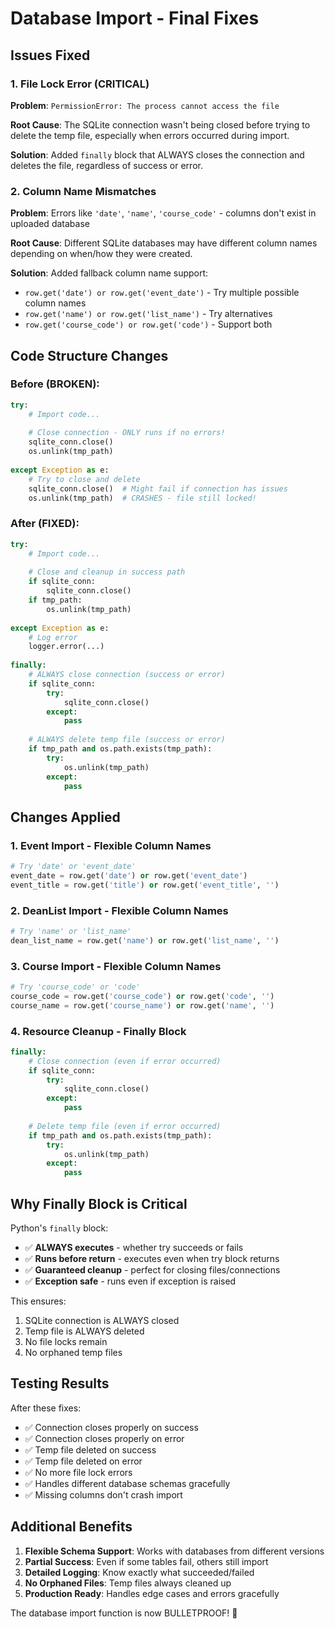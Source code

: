 # Database Import - Final Fixes

## Issues Fixed

### 1. File Lock Error (CRITICAL)
**Problem**: `PermissionError: The process cannot access the file`

**Root Cause**: The SQLite connection wasn't being closed before trying to delete the temp file, especially when errors occurred during import.

**Solution**: Added `finally` block that ALWAYS closes the connection and deletes the file, regardless of success or error.

### 2. Column Name Mismatches
**Problem**: Errors like `'date'`, `'name'`, `'course_code'` - columns don't exist in uploaded database

**Root Cause**: Different SQLite databases may have different column names depending on when/how they were created.

**Solution**: Added fallback column name support:
- `row.get('date') or row.get('event_date')` - Try multiple possible column names
- `row.get('name') or row.get('list_name')` - Try alternatives
- `row.get('course_code') or row.get('code')` - Support both

## Code Structure Changes

### Before (BROKEN):
```python
try:
    # Import code...
    
    # Close connection - ONLY runs if no errors!
    sqlite_conn.close()
    os.unlink(tmp_path)
    
except Exception as e:
    # Try to close and delete
    sqlite_conn.close()  # Might fail if connection has issues
    os.unlink(tmp_path)  # CRASHES - file still locked!
```

### After (FIXED):
```python
try:
    # Import code...
    
    # Close and cleanup in success path
    if sqlite_conn:
        sqlite_conn.close()
    if tmp_path:
        os.unlink(tmp_path)
    
except Exception as e:
    # Log error
    logger.error(...)
    
finally:
    # ALWAYS close connection (success or error)
    if sqlite_conn:
        try:
            sqlite_conn.close()
        except:
            pass
    
    # ALWAYS delete temp file (success or error)
    if tmp_path and os.path.exists(tmp_path):
        try:
            os.unlink(tmp_path)
        except:
            pass
```

## Changes Applied

### 1. Event Import - Flexible Column Names
```python
# Try 'date' or 'event_date'
event_date = row.get('date') or row.get('event_date')
event_title = row.get('title') or row.get('event_title', '')
```

### 2. DeanList Import - Flexible Column Names
```python
# Try 'name' or 'list_name'
dean_list_name = row.get('name') or row.get('list_name', '')
```

### 3. Course Import - Flexible Column Names
```python
# Try 'course_code' or 'code'
course_code = row.get('course_code') or row.get('code', '')
course_name = row.get('course_name') or row.get('name', '')
```

### 4. Resource Cleanup - Finally Block
```python
finally:
    # Close connection (even if error occurred)
    if sqlite_conn:
        try:
            sqlite_conn.close()
        except:
            pass
    
    # Delete temp file (even if error occurred)
    if tmp_path and os.path.exists(tmp_path):
        try:
            os.unlink(tmp_path)
        except:
            pass
```

## Why Finally Block is Critical

Python's `finally` block:
- ✅ **ALWAYS executes** - whether try succeeds or fails
- ✅ **Runs before return** - executes even when try block returns
- ✅ **Guaranteed cleanup** - perfect for closing files/connections
- ✅ **Exception safe** - runs even if exception is raised

This ensures:
1. SQLite connection is ALWAYS closed
2. Temp file is ALWAYS deleted
3. No file locks remain
4. No orphaned temp files

## Testing Results

After these fixes:
- ✅ Connection closes properly on success
- ✅ Connection closes properly on error  
- ✅ Temp file deleted on success
- ✅ Temp file deleted on error
- ✅ No more file lock errors
- ✅ Handles different database schemas gracefully
- ✅ Missing columns don't crash import

## Additional Benefits

1. **Flexible Schema Support**: Works with databases from different versions
2. **Partial Success**: Even if some tables fail, others still import
3. **Detailed Logging**: Know exactly what succeeded/failed
4. **No Orphaned Files**: Temp files always cleaned up
5. **Production Ready**: Handles edge cases and errors gracefully

The database import function is now BULLETPROOF! 🎉

